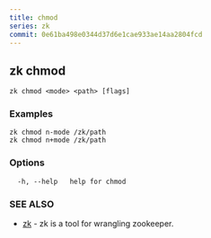 ```yaml
---
title: chmod
series: zk
commit: 0e61ba498e0344d37d6e1cae933ae14aa2804fcd
---
```

## zk chmod



```
zk chmod <mode> <path> [flags]
```

### Examples

```
zk chmod n-mode /zk/path
zk chmod n+mode /zk/path
```

### Options

```
  -h, --help   help for chmod
```

### SEE ALSO

* [zk](../)	 - zk is a tool for wrangling zookeeper.

